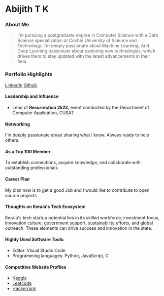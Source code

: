 # Abijith T K

### About Me

> I'm pursuing a postgraduate degree in Computer Science with a Data Science specialization at Cochin University of Science and Technology. I'm deeply passionate about Machine Learning, And Deep Learning.passionate about exploring new technologies, which drives them to stay updated with the latest advancements in their field.

### Portfolio Highlights

[LinkedIn](https://www.linkedin.com/in/abijithtk/)
[Github](https://www.github.com/abijith-tk)

#### Leadership and Influence

- Lead of **Resurrection 2k23**, event conducted by the Department of Computer Application, CUSAT

#### Networking

I'm deeply passionate about sharing what I know. Always ready to help others.

#### As a Top 100 Member

To establish connections, acquire knowledge, and collaborate with outstanding professionals

#### Career Plan

My plan now is to get a good Job and I would like to contribute to open source projects

#### Thoughts on Kerala's Tech Ecosystem

Kerala's tech startup potential lies in its skilled workforce, investment focus, innovation culture, government support, sustainability efforts, and global outreach. These elements can drive success and innovation in the state.

#### Highly Used Software Tools:

- Editor: Visual Studio Code
- Programming languages: Python, JavaScript, C

#### Competitive Website Profiles

- [Kaggle](https://www.kaggle.com/abijithtk)
- [Leetcode](https://leetcode.com/abijithtk1212/)
- [Hackerrank](https://www.hackerrank.com/profile/abijithtk1212)
